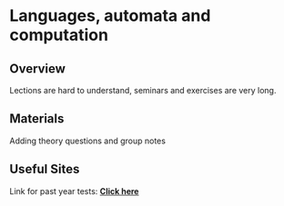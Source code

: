 # Languages, automata and computation

## Overview

Lections are hard to understand, seminars and exercises are very long.

## Materials

Adding theory questions and group notes

## Useful Sites

Link for past year tests: [**Click here**](https://store.fmi.uni-sofia.bg/fmi/logic/eai.html)

